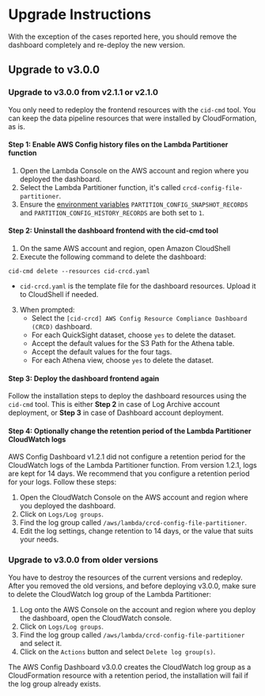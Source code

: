 # Upgrade Instructions
With the exception of the cases reported here, you should remove the dashboard completely and re-deploy the new version.


## Upgrade to v3.0.0

### Upgrade to v3.0.0 from v2.1.1 or v2.1.0
You only need to redeploy the frontend resources with the `cid-cmd` tool. You can keep the data pipeline resources that were installed by CloudFormation, as is.

#### Step 1: Enable AWS Config history files on the Lambda Partitioner function
1. Open the Lambda Console on the AWS account and region where you deployed the dashboard.
1. Select the Lambda Partitioner function, it's called `crcd-config-file-partitioner`.
1. Ensure the [environment variables](https://docs.aws.amazon.com/lambda/latest/dg/configuration-envvars.html) `PARTITION_CONFIG_SNAPSHOT_RECORDS` and `PARTITION_CONFIG_HISTORY_RECORDS` are both set to `1`.

#### Step 2: Uninstall the dashboard frontend with the cid-cmd tool
1. On the same AWS account and region, open Amazon CloudShell
1. Execute the following command to delete the dashboard:

```
cid-cmd delete --resources cid-crcd.yaml
```

* `cid-crcd.yaml` is the template file for the dashboard resources. Upload it to CloudShell if needed.

3. When prompted:
   - Select the `[cid-crcd] AWS Config Resource Compliance Dashboard (CRCD)` dashboard.
   - For each QuickSight dataset, choose `yes` to delete the dataset.
   - Accept the default values for the S3 Path for the Athena table.
   - Accept the default values for the four tags.
   - For each Athena view, choose `yes` to delete the dataset.

#### Step 3: Deploy the dashboard frontend again
Follow the installation steps to deploy the dashboard resources using the `cid-cmd` tool. This is either **Step 2** in case of Log Archive account deployment, or **Step 3** in case of Dashboard account deployment.

#### Step 4: Optionally change the retention period of the Lambda Partitioner CloudWatch logs
AWS Config Dashboard v1.2.1 did not configure a retention period for the CloudWatch logs of the Lambda Partitioner function. From version 1.2.1, logs are kept for 14 days. We recommend that you configure a retention period for your logs. Follow these steps:

1. Open the CloudWatch Console on the AWS account and region where you deployed the dashboard.
1. Click on `Logs/Log groups`.
1. Find the log group called `/aws/lambda/crcd-config-file-partitioner`.
1. Edit the log settings, change retention to 14 days, or the value that suits your needs.

### Upgrade to v3.0.0 from older versions
You have to destroy the resources of the current versions and redeploy. After you removed the old versions, and before deploying v3.0.0, make sure to delete the CloudWatch log group of the Lambda Partitioner:
1. Log onto the AWS Console on the account and region where you deploy the dashboard, open the CloudWatch console.
1. Click on `Logs/Log groups`.
1. Find the log group called `/aws/lambda/crcd-config-file-partitioner` and select it.
1. Click on the `Actions` button and select `Delete log group(s)`.

The AWS Config Dashboard v3.0.0 creates the CloudWatch log group as a CloudFormation resource with a retention period, the installation will fail if the log group already exists.